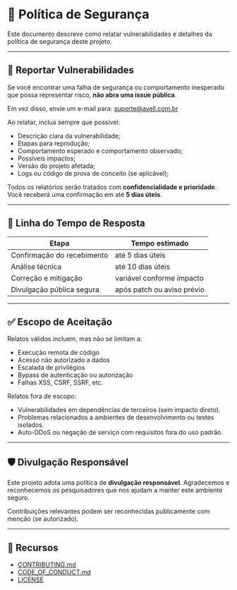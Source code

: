 # 🔐 Política de Segurança

Este documento descreve como relatar vulnerabilidades e detalhes da política de segurança deste projeto.

---

## 📣 Reportar Vulnerabilidades

Se você encontrar uma falha de segurança ou comportamento inesperado que possa representar risco, **não abra uma issue pública**.

Em vez disso, envie um e-mail para: suporte@avell.com.br

Ao relatar, inclua sempre que possível:

- Descrição clara da vulnerabilidade;
- Etapas para reprodução;
- Comportamento esperado e comportamento observado;
- Possíveis impactos;
- Versão do projeto afetada;
- Logs ou código de prova de conceito (se aplicável);

Todos os relatórios serão tratados com **confidencialidade e prioridade**.
Você receberá uma confirmação em até **5 dias úteis**.

---

## 📆 Linha do Tempo de Resposta

| Etapa                      | Tempo estimado             |
| -------------------------- | -------------------------- |
| Confirmação do recebimento | até 5 dias úteis           |
| Análise técnica            | até 10 dias úteis          |
| Correção e mitigação       | variável conforme impacto  |
| Divulgação pública segura  | após patch ou aviso prévio |

---

## ✅ Escopo de Aceitação

Relatos válidos incluem, mas não se limitam a:

- Execução remota de código
- Acesso não autorizado a dados
- Escalada de privilégios
- Bypass de autenticação ou autorização
- Falhas XSS, CSRF, SSRF, etc.

Relatos fora de escopo:

- Vulnerabilidades em dependências de terceiros (sem impacto direto).
- Problemas relacionados a ambientes de desenvolvimento ou testes isolados.
- Auto-DDoS ou negação de serviço com requisitos fora do uso padrão.

---

## 🛡️ Divulgação Responsável

Este projeto adota uma política de **divulgação responsável**.
Agradecemos e reconhecemos os pesquisadores que nos ajudam a manter este ambiente seguro.

Contribuições relevantes podem ser reconhecidas publicamente com menção (se autorizado).

---

## 🔗 Recursos

- [CONTRIBUTING.md](https://github.com/avell-labs/project-template/blob/master/.github/CONTRIBUTING.md)
- [CODE_OF_CONDUCT.md](https://github.com/avell-labs/project-template/blob/master/.github/CODE_OF_CONDUCT.md)
- [LICENSE](https://github.com/avell-labs/project-template/blob/master/.github/LICENSE)
